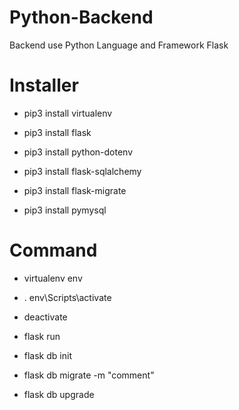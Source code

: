 # Python-Backend
Backend use Python Language and Framework Flask

# Installer
<!-- Install Virtual Env  -->
- pip3 install virtualenv
<!-- Install Framework Flask  -->
- pip3 install flask
<!-- Install python-dotenv  -->
- pip3 install python-dotenv
<!-- Install flask-sqlalchemy -->
- pip3 install flask-sqlalchemy
<!-- Install flask-migrate -->
- pip3 install flask-migrate
<!-- Install pymysql -->
- pip3 install pymysql

# Command
<!-- Create Virtual Env  -->
- virtualenv env
<!-- Activate Virtual Env on Windows -->
- . env\Scripts\activate
<!-- Deactivate Virtual Env on Windows -->
- deactivate
<!-- Flask Run -->
- flask run
<!-- Init pymysql -->
- flask db init
<!-- Migrate pymysql -->
- flask db migrate -m "comment"
<!-- Upgrade pymysql -->
- flask db upgrade
